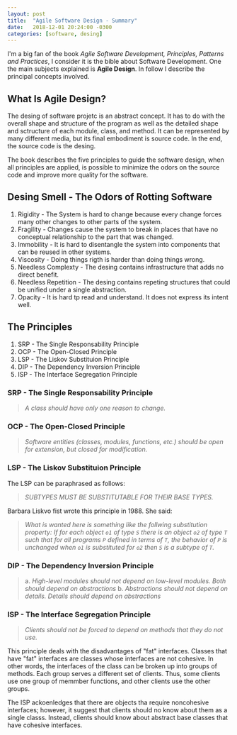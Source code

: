 ```yaml
---
layout: post
title:  "Agile Software Design - Summary"
date:   2018-12-01 20:24:00 -0300
categories: [software, desing]
---
```



I'm a big fan of the book *Agile Software Development, Principles, Patterns and Practices*, I consider it is the bible about Software Development. One the main subjects
explained is **Agile Design**. In follow I describe the principal concepts involved.

## What Is Agile Design?

The desing of software projetc is an abstract concept. It has to do with
the overall shape and structure of the program as well as the detailed shape and sctructure of each module, class, and method. It can be 
represented by many different media, but its final embodiment is source 
code. In the end, the source code is the desing.

The book describes the five principles to guide the software design, when all principles are applied, is possible to minimize the odors on the source code and improve more quality for the software.

## Desing Smell - The Odors of Rotting Software

1. Rigidity - The System is hard to change because every change forces many other changes to other parts  of the system.
2. Fragility - Changes cause the system to break in places that have no conceptual relationship to the part that was changed.
3. Immobility - It is hard to disentangle the system into components that can be reused in other systems.
4. Viscosity - Doing things rigth is harder than doing things wrong.
5. Needless Complexty - The desing contains infrastructure that adds no direct benefit.
6. Needless Repetition - The desing contains repeting structures that could be unified under a single abstraction.
7. Opacity - It is hard tp read and understand. It does not express its intent well.

## The Principles

1. SRP - The Single Responsability Principle
2. OCP - The Open-Closed Principle
3. LSP - The Liskov Substituion Principle
4. DIP - The Dependency Inversion Principle
5. ISP - The Interface Segregation Principle


### SRP - The Single Responsability Principle

> *A class should have only one reason to change.*

### OCP - The Open-Closed Principle

> *Software entities (classes, modules, functions, etc.) should be open 
> for extension, but closed for modification.*

### LSP - The Liskov Substituion Principle

The LSP can be paraphrased as follows:

> *SUBTYPES MUST BE SUBSTITUTABLE FOR THEIR BASE TYPES.*

Barbara Liskvo fist wrote this principle in 1988. She said:

> *What is wanted here is something like the follwing substitution
> property: If for each object `o1` of type `S` there is an object `o2`
> of type `T` such that for all programs `P` defined in terms of `T`,
> the behavior of `P` is unchanged when `o1` is substituted for `o2` 
> then `S` is a subtype of `T`.*


### DIP - The Dependency Inversion Principle

> a. *High-level modules should not depend on low-level modules.
> Both  should depend on abstractions*
> b. *Abstractions should not depend on details. Details should 
> depend on abstractions*


### ISP - The Interface Segregation Principle

> *Clients should not be forced to depend on methods that they do not use.*

This principle deals  with the disadvantages of "fat" interfaces.
Classes that have "fat" interfaces are classes whose interfaces
are not cohesive. In other words, the interfaces of the class can be 
broken up into groups of methods. Each group serves a different set of 
clients. Thus, some clients use one group  of memmber functions, 
and other clients use the other groups.

The ISP ackoenledges that there are objects tha require noncohesive interfaces; however, it suggest that clients should no know about them 
as a single classs. Instead, clients should know about abstract base 
classes  that have cohesive interfaces.
